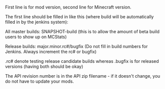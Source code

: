 First line is for mod version, second line for Minecraft version.

The first line should be filled in like this (where build will be automatically filled in by the jenkins system):

All master builds: SNAPSHOT-build (this is to allow the amount of beta build users to show up on MCStats)

Release builds: major.minor.rc#/bugfix (Do not fill in build numbers for Jenkins. Always increment the rc# or bugfix)

.rc# denote testing release candidate builds whereas .bugfix is for released versions (having both should be okay)

The API revision number is in the API zip filename - if it doesn't change, you do not have to update your mods.